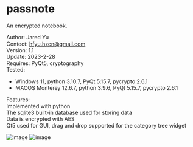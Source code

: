 # passnote  
An encrypted notebook.  

Author: Jared Yu  
Contect: hfyu.hzcn@gmail.com  
Version: 1.1  
Update: 2023-2-28  
Requires: PyQt5, cryptography  
Tested:  
 - Windows 11, python 3.10.7, PyQt 5.15.7, pycrypto 2.6.1  
 - MACOS Monterey 12.6.7, python 3.9.6, PyQt 5.15.7, pycrypto 2.6.1  

Features:  
  Implemented with python  
  The sqlite3 built-in database used for storing data  
  Data is encrypted with AES  
  Qt5 used for GUI, drag and drop supported for the category tree widget  

![image](https://user-images.githubusercontent.com/114308295/216056368-45a84ba6-22fc-44ae-b1c3-29c7b1b99508.png)
![image](https://user-images.githubusercontent.com/114308295/216056513-0ade3a4a-5bf9-4439-9283-ffdbca33de3d.png)


